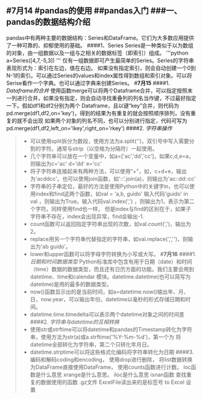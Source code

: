 #**7月14**
#pandas的使用
##pandas入门
###一、pandas的数据结构介绍
------
pandas中有两种主要的数据结构：Series和DataFrame。它们为大多数应用提供了一种可靠的、抑郁使用的基础。
####1、Series
Series是一种类似于以为数组的对象，由一组数据以及一组与之相关的数据标签（即索引）组成。
'''python
a=Series([4,7,-5,3])
'''
仅有一组数据即可产生最简单的Series。Series的字符串表现形式为：索引在左边，值在右边。
如果没有指定索引，则会自动创建一个0到N-1的索引。可以通过Series的values和index属性得到数组和索引对象。可以将Serise看作一个字典。也可以通过字典来创建Series。
#**7月15**
####1. *Dataframe的合并*
使用函数merge可以将两个Dataframe合并，可以指定按照末一列进行合并，如果没有指定，则会自动寻找重叠列的列名当作键，不过最好指定一下。假如df1和df2分别为两个
Dataframe，且以键“key”合并，则代码为pd.merge(df1,df2,on='key')，得到的结果为有重复的就会按照顺序排列，没有重复的就不会出现
如果两个对象的列名不同，也可以分别进行指定，代码可写为pd.merge(df1,df2,left_on='lkey',right_on='rkey')
####2. *字符串操作*
> * 可以使用split拆分为数段，使用方法为a.split('')，双引号中写入需要分割的字符。通常与strip（以空格为分隔符）一起使用。
> * 几个字符串可以放在一个变量中，如a=['ac','dd','cc']，如果c,d,e=a，则输出为c='ac' d='dd' e='cc'
> * 将子字符串连接起来有两种方法，可以使用“+”，如，c+d+e，输出为'acddcc'。也可以使用join函数，如'::'.join(a)，则输出为'ac::dd::cc'
> * 字符串的子串定位，最好的方法是使用Python中的关键字in，也可以使用index和find这两个函数，如val = 'a,b, guido'
输入代码'guido' in val ，则输出为True。输入代码val.index(',') ，则输出为1，表示为第二个字符。同样使用find也一样，
但是index与find的区别在于，如果子字符串不存在，index会出现异常，find会输出-1.
> * count函数可以返回指定字符串出现的次数，如val.count(',')，输出为2。
> * replace用另一个字符串代替指定的字符串，如val.replace(',','')，则输出为'ab guido'。
> * lower和upper函数可以将字母字符转换为小写或大写。
#**7月16**
####1. *日期和时间数据类型*
Python标准库中包含有用于日期（date）和时间（time）数据的数据类型，而且还有日历方面的功能。我们主要会用到datetime、time和calendar
模块。datetime.datetime(也可以简写为datetime)是用的最多的数据类型。
> * now()函数显示出的是当前时间，如a=datetime.now()输出年、月、日，now.year，可以输出年份。datetime以毫秒的形式存储日期和时间。
> * datetime.time.timedelta可以表示两个datetime对象之间的时间差
####2. *字符串与datetime的互相转换*
> * 使用str或strftime可以将datetime和pandas的Timestamp转化为字符串，使用方法为str(a)或a.strftime('%Y-%m-%d')，第一个为
将datetime全部转化为字符串，第二个只转化年月日。
> * datetime.strptime可以将这些格式化编码将字符串转化为日期
####3. 编码和解码coding和encoding，
使用drop进行删除，
将list数据转换为DataFrame直接使用DataFrame，
使用counts函数进行计数。
loc函数是什么意思
xrange是什么意思。
iloc是什么意思
isnan函数
查找重复的数据使用的函数
.gz文件
ExcelFile读出来的是标签号
to Excel 设置